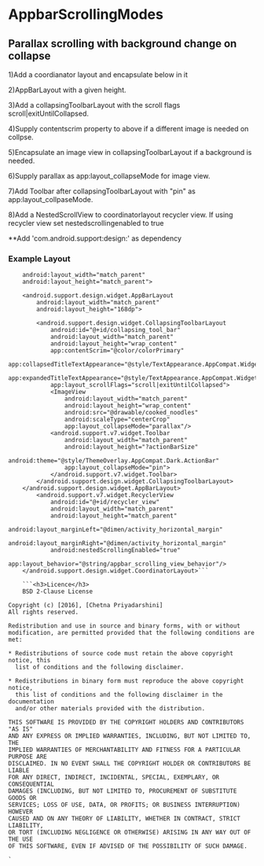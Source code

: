 # AppbarScrollingModes
<h2>Parallax scrolling with background change on collapse</h2>

1)Add a coordianator layout and encapsulate below in it

2)AppBarLayout with a given height.

3)Add a collapsingToolbarLayout with the scroll flags scroll|exitUntilCollapsed.

4)Supply contentscrim property to above if a different image is needed on collpse.

5)Encapsulate an image view in collapsingToolbarLayout if a background is needed.

6)Supply parallax as app:layout_collapseMode for image view.

7)Add Toolbar after collapsingToolbarLayout with "pin" as app:layout_collpaseMode.

8)Add a NestedScrollView to coordinatorlayout recycler view. If using recycler view set nestedscrollingenabled to true


**Add 'com.android.support:design:' as dependency

<h3>Example Layout</h3>

```<android.support.design.widget.CoordinatorLayout
    android:layout_width="match_parent"
    android:layout_height="match_parent">

    <android.support.design.widget.AppBarLayout
        android:layout_width="match_parent"
        android:layout_height="168dp">
        
        <android.support.design.widget.CollapsingToolbarLayout
            android:id="@+id/collapsing_tool_bar"
            android:layout_width="match_parent"
            android:layout_height="wrap_content"
            app:contentScrim="@color/colorPrimary"
            app:collapsedTitleTextAppearance="@style/TextAppearance.AppCompat.Widget.ActionBar.Title.Inverse"
            app:expandedTitleTextAppearance="@style/TextAppearance.AppCompat.Widget.ActionBar.Title.Inverse"
            app:layout_scrollFlags="scroll|exitUntilCollapsed">
            <ImageView
                android:layout_width="match_parent"
                android:layout_height="wrap_content"
                android:src="@drawable/cooked_noodles"
                android:scaleType="centerCrop"
                app:layout_collapseMode="parallax"/>
            <android.support.v7.widget.Toolbar
                android:layout_width="match_parent"
                android:layout_height="?actionBarSize"
                android:theme="@style/ThemeOverlay.AppCompat.Dark.ActionBar"
                app:layout_collapseMode="pin">
            </android.support.v7.widget.Toolbar>
        </android.support.design.widget.CollapsingToolbarLayout>
    </android.support.design.widget.AppBarLayout>
        <android.support.v7.widget.RecyclerView
            android:id="@+id/recycler_view"
            android:layout_width="match_parent"
            android:layout_height="match_parent"
            android:layout_marginLeft="@dimen/activity_horizontal_margin"
            android:layout_marginRight="@dimen/activity_horizontal_margin"
            android:nestedScrollingEnabled="true"
            app:layout_behavior="@string/appbar_scrolling_view_behavior"/>
    </android.support.design.widget.CoordinatorLayout>```
    
    ```<h3>Licence</h3>
    BSD 2-Clause License

Copyright (c) [2016], [Chetna Priyadarshini]
All rights reserved.

Redistribution and use in source and binary forms, with or without
modification, are permitted provided that the following conditions are met:

* Redistributions of source code must retain the above copyright notice, this
  list of conditions and the following disclaimer.

* Redistributions in binary form must reproduce the above copyright notice,
  this list of conditions and the following disclaimer in the documentation
  and/or other materials provided with the distribution.

THIS SOFTWARE IS PROVIDED BY THE COPYRIGHT HOLDERS AND CONTRIBUTORS "AS IS"
AND ANY EXPRESS OR IMPLIED WARRANTIES, INCLUDING, BUT NOT LIMITED TO, THE
IMPLIED WARRANTIES OF MERCHANTABILITY AND FITNESS FOR A PARTICULAR PURPOSE ARE
DISCLAIMED. IN NO EVENT SHALL THE COPYRIGHT HOLDER OR CONTRIBUTORS BE LIABLE
FOR ANY DIRECT, INDIRECT, INCIDENTAL, SPECIAL, EXEMPLARY, OR CONSEQUENTIAL
DAMAGES (INCLUDING, BUT NOT LIMITED TO, PROCUREMENT OF SUBSTITUTE GOODS OR
SERVICES; LOSS OF USE, DATA, OR PROFITS; OR BUSINESS INTERRUPTION) HOWEVER
CAUSED AND ON ANY THEORY OF LIABILITY, WHETHER IN CONTRACT, STRICT LIABILITY,
OR TORT (INCLUDING NEGLIGENCE OR OTHERWISE) ARISING IN ANY WAY OUT OF THE USE
OF THIS SOFTWARE, EVEN IF ADVISED OF THE POSSIBILITY OF SUCH DAMAGE.

`
